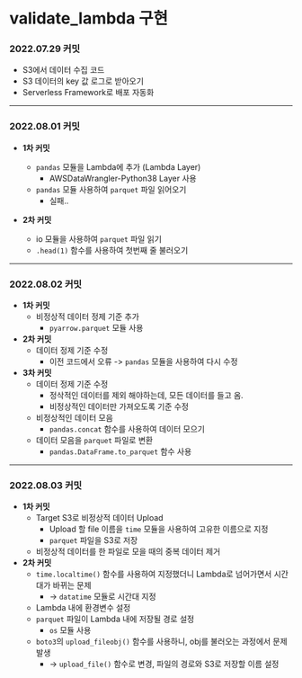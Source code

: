 # **validate_lambda 구현**

### **2022.07.29 커밋**
- S3에서 데이터 수집 코드
- S3 데이터의 key 값 로그로 받아오기
- Serverless Framework로 배포 자동화
---
### **2022.08.01 커밋**
- **1차 커밋**
    - `pandas` 모듈을 Lambda에 추가 (Lambda Layer)
        - AWSDataWrangler-Python38 Layer 사용
    - `pandas` 모듈 사용하여 `parquet` 파일 읽어오기
        - 실패..

- **2차 커밋**
    - io 모듈을 사용하여 `parquet` 파일 읽기
    - `.head(1)` 함수를 사용하여 첫번째 줄 불러오기
---
### **2022.08.02 커밋**
- **1차 커밋**
    - 비정상적 데이터 정제 기준 추가
        - `pyarrow.parquet` 모듈 사용
- **2차 커밋**
    - 데이터 정제 기준 수정
        - 이전 코드에서 오류 -> `pandas` 모듈을 사용하여 다시 수정
- **3차 커밋**
    - 데이터 정제 기준 수정
        - 정삭적인 데이터를 제외 해야하는데, 모든 데이터를 들고 옴.
        - 비정상적인 데이터만 가져오도록 기준 수정
    - 비정상적인 데이터 모음
        - `pandas.concat` 함수를 사용하여 데이터 모으기
    - 데이터 모음을 `parquet` 파일로 변환
        - `pandas.DataFrame.to_parquet` 함수 사용
---
### **2022.08.03 커밋**
- **1차 커밋**
    - Target S3로 비정상적 데이터 Upload
        - Upload 할 file 이름을 `time` 모듈을 사용하여 고유한 이름으로 지정
        - `parquet` 파일을 S3로 저장
    - 비정상적 데이터를 한 파일로 모을 때의 중복 데이터 제거 
- **2차 커밋**
    - `time.localtime()` 함수를 사용하여 지정했더니 Lambda로 넘어가면서 시간대가 바뀌는 문제
        - -> `datatime` 모듈로 시간대 지정
    - Lambda 내에 환경변수 설정
    - `parquet` 파일이 Lambda 내에 저장될 경로 설정
        - `os` 모듈 사용
    - `boto3`의 `upload_fileobj()` 함수를 사용하니, obj를 불러오는 과정에서 문제 발생
        - -> `upload_file()` 함수로 변경, 파일의 경로와 S3로 저장할 이름 설정